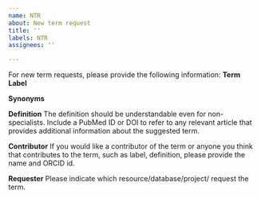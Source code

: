 ```yaml
---
name: NTR
about: New term request
title: ''
labels: NTR
assignees: ''

---
```


For new term requests, please provide the following information:
**Term Label**

**Synonyms**

**Definition**
The definition should be understandable even for non-specialists. Include a PubMed ID or DOI to refer to any relevant article that provides additional information about the suggested term.

**Contributor**
If you would like a contributor of the term or anyone you think that contributes to the term, such as label, definition, please provide the name and ORCID id.

**Requester**
Please indicate which resource/database/project/ request the term.
